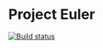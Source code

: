 # Project Euler

[![Build status](https://ci.appveyor.com/api/projects/status/5yohf4cpvakcqx57?svg=true)](https://ci.appveyor.com/project/JeremyLWright/euler)
